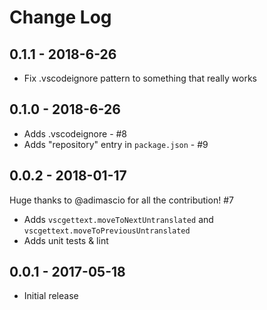 # Change Log

## 0.1.1 - 2018-6-26
- Fix .vscodeignore pattern to something that really works

## 0.1.0 - 2018-6-26
- Adds .vscodeignore - #8
- Adds "repository" entry in `package.json` - #9

## 0.0.2 - 2018-01-17
Huge thanks to @adimascio for all the contribution! #7
- Adds `vscgettext.moveToNextUntranslated` and `vscgettext.moveToPreviousUntranslated`
- Adds unit tests & lint

## 0.0.1 - 2017-05-18
- Initial release